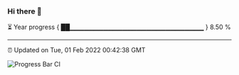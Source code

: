 ### Hi there 👋

⏳ Year progress { ██▁▁▁▁▁▁▁▁▁▁▁▁▁▁▁▁▁▁▁▁▁▁▁▁▁▁▁▁ } 8.50 %

---

⏰ Updated on Tue, 01 Feb 2022 00:42:38 GMT

![Progress Bar CI](https://github.com/liununu/liununu/workflows/Progress%20Bar%20CI/badge.svg)
